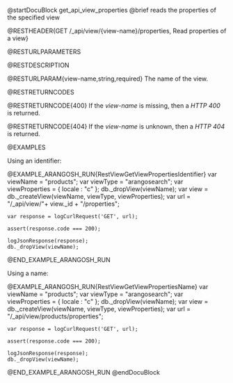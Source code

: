 
@startDocuBlock get_api_view_properties
@brief reads the properties of the specified view

@RESTHEADER{GET /_api/view/{view-name}/properties, Read properties of a view}

@RESTURLPARAMETERS

@RESTDESCRIPTION

@RESTURLPARAM{view-name,string,required}
The name of the view.

@RESTRETURNCODES

@RESTRETURNCODE{400}
If the *view-name* is missing, then a *HTTP 400* is
returned.

@RESTRETURNCODE{404}
If the *view-name* is unknown, then a *HTTP 404*
is returned.

@EXAMPLES

Using an identifier:

@EXAMPLE_ARANGOSH_RUN{RestViewGetViewPropertiesIdentifier}
    var viewName = "products";
    var viewType = "arangosearch";
    var viewProperties = { locale : "c" };
    db._dropView(viewName);
    var view = db._createView(viewName, viewType, viewProperties);
    var url = "/_api/view/"+ view._id + "/properties";

    var response = logCurlRequest('GET', url);

    assert(response.code === 200);

    logJsonResponse(response);
    db._dropView(viewName);
@END_EXAMPLE_ARANGOSH_RUN

Using a name:

@EXAMPLE_ARANGOSH_RUN{RestViewGetViewPropertiesName}
    var viewName = "products";
    var viewType = "arangosearch";
    var viewProperties = { locale : "c" };
    db._dropView(viewName);
    var view = db._createView(viewName, viewType, viewProperties);
    var url = "/_api/view/products/properties";

    var response = logCurlRequest('GET', url);

    assert(response.code === 200);

    logJsonResponse(response);
    db._dropView(viewName);
@END_EXAMPLE_ARANGOSH_RUN
@endDocuBlock

